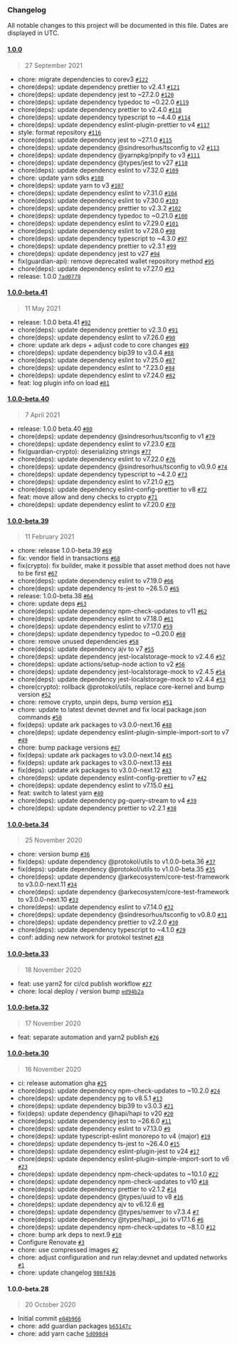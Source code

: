 ### Changelog

All notable changes to this project will be documented in this file. Dates are displayed in UTC.

#### [1.0.0](https://github.com/protokol/guardian/compare/1.0.0-beta.41...1.0.0)

> 27 September 2021

- chore: migrate dependencies to corev3 [`#122`](https://github.com/protokol/guardian/pull/122)
- chore(deps): update dependency prettier to v2.4.1 [`#121`](https://github.com/protokol/guardian/pull/121)
- chore(deps): update dependency jest to ~27.2.0 [`#120`](https://github.com/protokol/guardian/pull/120)
- chore(deps): update dependency typedoc to ~0.22.0 [`#119`](https://github.com/protokol/guardian/pull/119)
- chore(deps): update dependency prettier to v2.4.0 [`#118`](https://github.com/protokol/guardian/pull/118)
- chore(deps): update dependency typescript to ~4.4.0 [`#114`](https://github.com/protokol/guardian/pull/114)
- chore(deps): update dependency eslint-plugin-prettier to v4 [`#117`](https://github.com/protokol/guardian/pull/117)
- style: format repository [`#116`](https://github.com/protokol/guardian/pull/116)
- chore(deps): update dependency jest to ~27.1.0 [`#115`](https://github.com/protokol/guardian/pull/115)
- chore(deps): update dependency @sindresorhus/tsconfig to v2 [`#113`](https://github.com/protokol/guardian/pull/113)
- chore(deps): update dependency @yarnpkg/pnpify to v3 [`#111`](https://github.com/protokol/guardian/pull/111)
- chore(deps): update dependency @types/jest to v27 [`#110`](https://github.com/protokol/guardian/pull/110)
- chore(deps): update dependency eslint to v7.32.0 [`#109`](https://github.com/protokol/guardian/pull/109)
- chore: update yarn sdks [`#108`](https://github.com/protokol/guardian/pull/108)
- chore(deps): update yarn to v3 [`#107`](https://github.com/protokol/guardian/pull/107)
- chore(deps): update dependency eslint to v7.31.0 [`#104`](https://github.com/protokol/guardian/pull/104)
- chore(deps): update dependency eslint to v7.30.0 [`#103`](https://github.com/protokol/guardian/pull/103)
- chore(deps): update dependency prettier to v2.3.2 [`#102`](https://github.com/protokol/guardian/pull/102)
- chore(deps): update dependency typedoc to ~0.21.0 [`#100`](https://github.com/protokol/guardian/pull/100)
- chore(deps): update dependency eslint to v7.29.0 [`#101`](https://github.com/protokol/guardian/pull/101)
- chore(deps): update dependency eslint to v7.28.0 [`#98`](https://github.com/protokol/guardian/pull/98)
- chore(deps): update dependency typescript to ~4.3.0 [`#97`](https://github.com/protokol/guardian/pull/97)
- chore(deps): update dependency prettier to v2.3.1 [`#99`](https://github.com/protokol/guardian/pull/99)
- chore(deps): update dependency jest to v27 [`#94`](https://github.com/protokol/guardian/pull/94)
- fix(guardian-api): remove deprecated wallet repository method [`#95`](https://github.com/protokol/guardian/pull/95)
- chore(deps): update dependency eslint to v7.27.0 [`#93`](https://github.com/protokol/guardian/pull/93)
- release: 1.0.0 [`7ad0779`](https://github.com/protokol/guardian/commit/7ad07799fbcd87cf2ed635b5794079d066b91ef1)

#### [1.0.0-beta.41](https://github.com/protokol/guardian/compare/1.0.0-beta.40...1.0.0-beta.41)

> 11 May 2021

- release: 1.0.0 beta.41 [`#92`](https://github.com/protokol/guardian/pull/92)
- chore(deps): update dependency prettier to v2.3.0 [`#91`](https://github.com/protokol/guardian/pull/91)
- chore(deps): update dependency eslint to v7.26.0 [`#90`](https://github.com/protokol/guardian/pull/90)
- chore: update ark deps + adjust code to core changes [`#89`](https://github.com/protokol/guardian/pull/89)
- chore(deps): update dependency bip39 to v3.0.4 [`#88`](https://github.com/protokol/guardian/pull/88)
- chore(deps): update dependency eslint to v7.25.0 [`#87`](https://github.com/protokol/guardian/pull/87)
- chore(deps): update dependency eslint to ^7.23.0 [`#84`](https://github.com/protokol/guardian/pull/84)
- chore(deps): update dependency eslint to v7.24.0 [`#82`](https://github.com/protokol/guardian/pull/82)
- feat: log plugin info on load [`#81`](https://github.com/protokol/guardian/pull/81)

#### [1.0.0-beta.40](https://github.com/protokol/guardian/compare/1.0.0-beta.39...1.0.0-beta.40)

> 7 April 2021

- release: 1.0.0 beta.40 [`#80`](https://github.com/protokol/guardian/pull/80)
- chore(deps): update dependency @sindresorhus/tsconfig to v1 [`#79`](https://github.com/protokol/guardian/pull/79)
- chore(deps): update dependency eslint to v7.23.0 [`#78`](https://github.com/protokol/guardian/pull/78)
- fix(guardian-crypto): deserializing strings [`#77`](https://github.com/protokol/guardian/pull/77)
- chore(deps): update dependency eslint to v7.22.0 [`#76`](https://github.com/protokol/guardian/pull/76)
- chore(deps): update dependency @sindresorhus/tsconfig to v0.9.0 [`#74`](https://github.com/protokol/guardian/pull/74)
- chore(deps): update dependency typescript to ~4.2.0 [`#73`](https://github.com/protokol/guardian/pull/73)
- chore(deps): update dependency eslint to v7.21.0 [`#75`](https://github.com/protokol/guardian/pull/75)
- chore(deps): update dependency eslint-config-prettier to v8 [`#72`](https://github.com/protokol/guardian/pull/72)
- feat: move allow and deny checks to crypto [`#71`](https://github.com/protokol/guardian/pull/71)
- chore(deps): update dependency eslint to v7.20.0 [`#70`](https://github.com/protokol/guardian/pull/70)

#### [1.0.0-beta.39](https://github.com/protokol/guardian/compare/1.0.0-beta.34...1.0.0-beta.39)

> 11 February 2021

- chore: release 1.0.0-beta.39 [`#69`](https://github.com/protokol/guardian/pull/69)
- fix: vendor field in transactions [`#68`](https://github.com/protokol/guardian/pull/68)
- fix(crypto): fix builder, make it possible that asset method does not have to be first [`#67`](https://github.com/protokol/guardian/pull/67)
- chore(deps): update dependency eslint to v7.19.0 [`#66`](https://github.com/protokol/guardian/pull/66)
- chore(deps): update dependency ts-jest to ~26.5.0 [`#65`](https://github.com/protokol/guardian/pull/65)
- release: 1.0.0-beta.38 [`#64`](https://github.com/protokol/guardian/pull/64)
- chore: update deps [`#63`](https://github.com/protokol/guardian/pull/63)
- chore(deps): update dependency npm-check-updates to v11 [`#62`](https://github.com/protokol/guardian/pull/62)
- chore(deps): update dependency eslint to v7.18.0 [`#61`](https://github.com/protokol/guardian/pull/61)
- chore(deps): update dependency eslint to v7.17.0 [`#59`](https://github.com/protokol/guardian/pull/59)
- chore(deps): update dependency typedoc to ~0.20.0 [`#60`](https://github.com/protokol/guardian/pull/60)
- chore: remove unused dependencies [`#58`](https://github.com/protokol/guardian/pull/58)
- chore(deps): update dependency ajv to v7 [`#55`](https://github.com/protokol/guardian/pull/55)
- chore(deps): update dependency jest-localstorage-mock to v2.4.6 [`#57`](https://github.com/protokol/guardian/pull/57)
- chore(deps): update actions/setup-node action to v2 [`#56`](https://github.com/protokol/guardian/pull/56)
- chore(deps): update dependency jest-localstorage-mock to v2.4.5 [`#54`](https://github.com/protokol/guardian/pull/54)
- chore(deps): update dependency jest-localstorage-mock to v2.4.4 [`#53`](https://github.com/protokol/guardian/pull/53)
- chore(crypto): rollback @protokol/utils, replace core-kernel and bump version [`#52`](https://github.com/protokol/guardian/pull/52)
- chore: remove crypto, unpin deps, bump version [`#51`](https://github.com/protokol/guardian/pull/51)
- chore: update to latest devnet devnet and fix local package.json commands [`#50`](https://github.com/protokol/guardian/pull/50)
- fix(deps): update ark packages to v3.0.0-next.16 [`#48`](https://github.com/protokol/guardian/pull/48)
- chore(deps): update dependency eslint-plugin-simple-import-sort to v7 [`#49`](https://github.com/protokol/guardian/pull/49)
- chore: bump package versions [`#47`](https://github.com/protokol/guardian/pull/47)
- fix(deps): update ark packages to v3.0.0-next.14 [`#45`](https://github.com/protokol/guardian/pull/45)
- fix(deps): update ark packages to v3.0.0-next.13 [`#44`](https://github.com/protokol/guardian/pull/44)
- fix(deps): update ark packages to v3.0.0-next.12 [`#43`](https://github.com/protokol/guardian/pull/43)
- chore(deps): update dependency eslint-config-prettier to v7 [`#42`](https://github.com/protokol/guardian/pull/42)
- chore(deps): update dependency eslint to v7.15.0 [`#41`](https://github.com/protokol/guardian/pull/41)
- feat: switch to latest yarn [`#40`](https://github.com/protokol/guardian/pull/40)
- chore(deps): update dependency pg-query-stream to v4 [`#39`](https://github.com/protokol/guardian/pull/39)
- chore(deps): update dependency prettier to v2.2.1 [`#38`](https://github.com/protokol/guardian/pull/38)

#### [1.0.0-beta.34](https://github.com/protokol/guardian/compare/1.0.0-beta.33...1.0.0-beta.34)

> 25 November 2020

- chore: version bump [`#36`](https://github.com/protokol/guardian/pull/36)
- fix(deps): update dependency @protokol/utils to v1.0.0-beta.36 [`#37`](https://github.com/protokol/guardian/pull/37)
- fix(deps): update dependency @protokol/utils to v1.0.0-beta.35 [`#35`](https://github.com/protokol/guardian/pull/35)
- chore(deps): update dependency @arkecosystem/core-test-framework to v3.0.0-next.11 [`#34`](https://github.com/protokol/guardian/pull/34)
- chore(deps): update dependency @arkecosystem/core-test-framework to v3.0.0-next.10 [`#33`](https://github.com/protokol/guardian/pull/33)
- chore(deps): update dependency eslint to v7.14.0 [`#32`](https://github.com/protokol/guardian/pull/32)
- chore(deps): update dependency @sindresorhus/tsconfig to v0.8.0 [`#31`](https://github.com/protokol/guardian/pull/31)
- chore(deps): update dependency prettier to v2.2.0 [`#30`](https://github.com/protokol/guardian/pull/30)
- chore(deps): update dependency typescript to ~4.1.0 [`#29`](https://github.com/protokol/guardian/pull/29)
- conf: adding new network for protokol testnet [`#28`](https://github.com/protokol/guardian/pull/28)

#### [1.0.0-beta.33](https://github.com/protokol/guardian/compare/1.0.0-beta.32...1.0.0-beta.33)

> 18 November 2020

- feat: use yarn2 for ci/cd publish workflow [`#27`](https://github.com/protokol/guardian/pull/27)
- chore: local deploy / version bump [`ed94b2a`](https://github.com/protokol/guardian/commit/ed94b2a3601a509100af9b65eda8d68478ad1fc6)

#### [1.0.0-beta.32](https://github.com/protokol/guardian/compare/1.0.0-beta.30...1.0.0-beta.32)

> 17 November 2020

- feat: separate automation and yarn2 publish [`#26`](https://github.com/protokol/guardian/pull/26)

#### [1.0.0-beta.30](https://github.com/protokol/guardian/compare/1.0.0-beta.28...1.0.0-beta.30)

> 16 November 2020

- ci: release automation gha [`#25`](https://github.com/protokol/guardian/pull/25)
- chore(deps): update dependency npm-check-updates to ~10.2.0 [`#24`](https://github.com/protokol/guardian/pull/24)
- chore(deps): update dependency pg to v8.5.1 [`#13`](https://github.com/protokol/guardian/pull/13)
- chore(deps): update dependency bip39 to v3.0.3 [`#21`](https://github.com/protokol/guardian/pull/21)
- fix(deps): update dependency @hapi/hapi to v20 [`#20`](https://github.com/protokol/guardian/pull/20)
- chore(deps): update dependency jest to ~26.6.0 [`#11`](https://github.com/protokol/guardian/pull/11)
- chore(deps): update dependency eslint to v7.13.0 [`#9`](https://github.com/protokol/guardian/pull/9)
- chore(deps): update typescript-eslint monorepo to v4 (major) [`#19`](https://github.com/protokol/guardian/pull/19)
- chore(deps): update dependency ts-jest to ~26.4.0 [`#15`](https://github.com/protokol/guardian/pull/15)
- chore(deps): update dependency eslint-plugin-jest to v24 [`#17`](https://github.com/protokol/guardian/pull/17)
- chore(deps): update dependency eslint-plugin-simple-import-sort to v6 [`#23`](https://github.com/protokol/guardian/pull/23)
- chore(deps): update dependency npm-check-updates to ~10.1.0 [`#22`](https://github.com/protokol/guardian/pull/22)
- chore(deps): update dependency npm-check-updates to v10 [`#18`](https://github.com/protokol/guardian/pull/18)
- chore(deps): update dependency prettier to v2.1.2 [`#14`](https://github.com/protokol/guardian/pull/14)
- chore(deps): update dependency @types/uuid to v8 [`#16`](https://github.com/protokol/guardian/pull/16)
- chore(deps): update dependency ajv to v6.12.6 [`#8`](https://github.com/protokol/guardian/pull/8)
- chore(deps): update dependency @types/semver to v7.3.4 [`#7`](https://github.com/protokol/guardian/pull/7)
- chore(deps): update dependency @types/hapi__joi to v17.1.6 [`#6`](https://github.com/protokol/guardian/pull/6)
- chore(deps): update dependency npm-check-updates to ~8.1.0 [`#12`](https://github.com/protokol/guardian/pull/12)
- chore: bump ark deps to next.9 [`#10`](https://github.com/protokol/guardian/pull/10)
- Configure Renovate [`#3`](https://github.com/protokol/guardian/pull/3)
- chore: use compressed images [`#2`](https://github.com/protokol/guardian/pull/2)
- chore: adjust configuration and run relay:devnet and updated networks [`#1`](https://github.com/protokol/guardian/pull/1)
- chore: update changelog [`986f436`](https://github.com/protokol/guardian/commit/986f436849ab0169e95df6709d0a2eed72d4154a)

#### 1.0.0-beta.28

> 20 October 2020

- Initial commit [`e04b966`](https://github.com/protokol/guardian/commit/e04b96629bed43e9101fb208a238e84644896cff)
- chore: add guardian packages [`b65147c`](https://github.com/protokol/guardian/commit/b65147cbd309bfeccd3aae8127ac686e813f4ce6)
- chore: add yarn cache [`5d098d4`](https://github.com/protokol/guardian/commit/5d098d4e4bf1d70fb83550c09d819c1d62fff69a)

